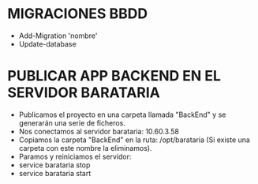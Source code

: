 # MIGRACIONES BBDD
- Add-Migration 'nombre'
- Update-database

# PUBLICAR APP BACKEND EN EL SERVIDOR BARATARIA

- Publicamos el proyecto en una carpeta llamada "BackEnd" y se generarán una serie de ficheros.
- Nos conectamos al servidor barataria: 10.60.3.58 
- Copiamos la carpeta "BackEnd" en la ruta: /opt/barataria (Si existe una carpeta con este nombre la eliminamos).
- Paramos y reiniciamos el servidor:
- service barataria stop
- service barataria start

